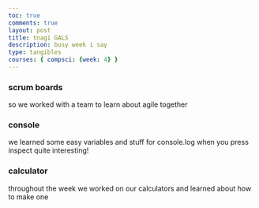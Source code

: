 ```yaml
---
toc: true
comments: true
layout: post
title: tnagi GALS
description: busy week i say
type: tangibles
courses: { compsci: {week: 4} }
---
```


### scrum boards
so we worked with a team to learn about agile together

### console
we learned some easy variables and stuff for console.log when you press inspect quite interesting!

### calculator
throughout the week we worked on our calculators and learned about how to make one

